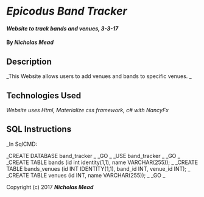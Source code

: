 # _Epicodus Band Tracker_

#### _Website to track bands and venues, 3-3-17_

#### By _**Nicholas Mead**_

## Description

_This Website allows users to add venues and bands to specific venues. _

## Technologies Used

_Website uses Html, Materialize css framework, c# with NancyFx_

## SQL Instructions

_In SqlCMD:

_CREATE DATABASE band_tracker _
_GO _
_USE band_tracker _
_GO _
_CREATE TABLE bands (id int identity(1,1), name VARCHAR(255)); _
_CREATE TABLE bands_venues (id INT IDENTITY(1,1), band_id INT, venue_id INT); _
_CREATE TABLE venues (id INT, name VARCHAR(255)); _
_GO _


Copyright (c) 2017 **_Nicholas Mead_**
